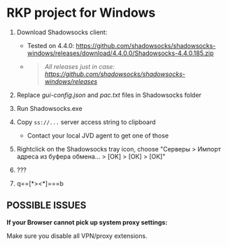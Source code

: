 # RKP project for Windows


1. Download Shadowsocks client:
	- Tested on 4.4.0: https://github.com/shadowsocks/shadowsocks-windows/releases/download/4.4.0.0/Shadowsocks-4.4.0.185.zip
	- >*All releases just in case: https://github.com/shadowsocks/shadowsocks-windows/releases*

2. Replace *gui-config.json* and *pac.txt* files in Shadowsocks folder

3. Run Shadowsocks.exe

4. Copy `ss://...` server access string to clipboard
	- Contact your local JVD agent to get one of those

5. Rightclick on the Shadowsocks tray icon, choose "Серверы > Импорт адреса из буфера обмена... > [OK] > [ОК] > [ОК]"

6. ???

7. q==[\*><\*]===b


## POSSIBLE ISSUES

**If your Browser cannot pick up system proxy settings:**

Make sure you disable all VPN/proxy extensions.